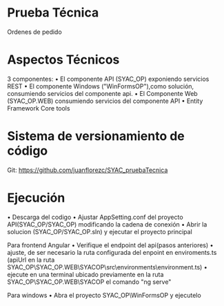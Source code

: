 # Prueba Técnica
Ordenes de pedido

# Aspectos Técnicos
3 componentes:
• El componente API (SYAC_OP) exponiendo servicios REST
• El componente Windows ("WinFormsOP"),como solución, consumiendo servicios del componente api.
• El Componente Web (SYAC_OP.WEB) consumiendo servicios del componente API
  • Entity Framework Core tools
  
# Sistema de versionamiento de código
Git: https://github.com/juanflorezc/SYAC_pruebaTecnica

# Ejecución
• Descarga del codigo
• Ajustar AppSetting.conf del proyecto API(SYAC_OP/SYAC_OP) modificando la cadena de conexión
• Abrir la solucion (SYAC_OP/SYAC_OP.sln) y ejecutar el proyecto principal

Para frontend Angular
• Verifique el endpoint del api(pasos anteriores)
• ajuste, de ser necesario la ruta configurada del enpoint en enviroments.ts (apiUrl en la ruta SYAC_OP\SYAC_OP.WEB\SYACOP\src\environments\environment.ts)
• ejecute en una terminal ubicado previamente en la ruta SYAC_OP\SYAC_OP.WEB\SYACOP el comando "ng serve"

Para windows
• Abra el proyecto SYAC_OP\WinFormsOP y ejecutelo


